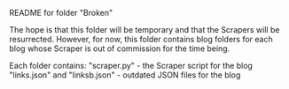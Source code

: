 README for folder "Broken"

The hope is that this folder will be temporary and that the
Scrapers will be resurrected. However, for now, this folder
contains blog folders for each blog whose Scraper is out of
commission for the time being.

Each folder contains:
	"scraper.py" - the Scraper script for the blog
	"links.json" and "linksb.json" - outdated JSON files for
	the blog